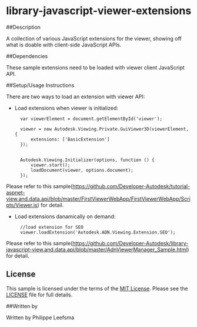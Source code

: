 # library-javascript-viewer-extensions

##Description

A collection of various JavaScript extensions for the viewer, showing off what is doable with client-side JavaScript APIs.

##Dependencies

These sample extensions need to be loaded with viewer client JavaScript API. 

##Setup/Usage Instructions

There are two ways to load an extension with viewer API:

* Load extensions when viewer is initialized:

		var viewerElement = document.getElementById('viewer');

        viewer = new Autodesk.Viewing.Private.GuiViewer3D(viewerElement, {
            extensions: ['BasicExtension']
        });
        

        Autodesk.Viewing.Initializer(options, function () {
            viewer.start();
            loadDocument(viewer, options.document);
        });

Please refer to this sample(https://github.com/Developer-Autodesk/tutorial-aspnet-view.and.data.api/blob/master/FirstViewerWebApp/FirstViewerWebApp/Scripts/Viewer.js) for detail.

* Load extensions danamically on demand:

		//load extension for SEO
		viewer.loadExtension('Autodesk.ADN.Viewing.Extension.SEO');

Please refer to this sample(https://github.com/Developer-Autodesk/library-javascript-view.and.data.api/blob/master/AdnViewerManager_Sample.html) for detail.

## License

This sample is licensed under the terms of the [MIT License](http://opensource.org/licenses/MIT). Please see the [LICENSE](LICENSE) file for full details.

##Written by 

Written by Philippe Leefsma 



